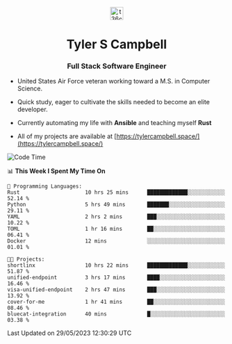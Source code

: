 <p align="center">
<a href="https://www.linkedin.com/in/t36campbell" target="blank"><img align="center" src="https://ik.imagekit.io/t36campbell/Portfolio/linkedin.png.original_m8bbGgPh6.png" alt="t36campbell" height="30" width="30" /></a>
</p>
<h1 align="center">Tyler S Campbell</h1>
<h3 align="center">Full Stack Software Engineer</h3>

* United States Air Force veteran working toward a M.S. in Computer Science.

* Quick study, eager to cultivate the skills needed to become an elite developer.

* Currently automating my life with **Ansible** and teaching myself **Rust**

* All of my projects are available at [https://tylercampbell.space/](https://tylercampbell.space/)

<!--START_SECTION:waka-->
![Code Time](http://img.shields.io/badge/Code%20Time-2%2C532%20hrs%205%20mins-blue)

📊 **This Week I Spent My Time On** 

```text
💬 Programming Languages: 
Rust                     10 hrs 25 mins      █████████████░░░░░░░░░░░░   52.14 % 
Python                   5 hrs 49 mins       ███████░░░░░░░░░░░░░░░░░░   29.11 % 
YAML                     2 hrs 2 mins        ███░░░░░░░░░░░░░░░░░░░░░░   10.22 % 
TOML                     1 hr 16 mins        ██░░░░░░░░░░░░░░░░░░░░░░░   06.41 % 
Docker                   12 mins             ░░░░░░░░░░░░░░░░░░░░░░░░░   01.01 % 

🐱‍💻 Projects: 
shortlinx                10 hrs 22 mins      █████████████░░░░░░░░░░░░   51.87 % 
unified-endpoint         3 hrs 17 mins       ████░░░░░░░░░░░░░░░░░░░░░   16.46 % 
visa-unified-endpoint    2 hrs 47 mins       ███░░░░░░░░░░░░░░░░░░░░░░   13.92 % 
cover-for-me             1 hr 41 mins        ██░░░░░░░░░░░░░░░░░░░░░░░   08.46 % 
bluecat-integration      40 mins             █░░░░░░░░░░░░░░░░░░░░░░░░   03.38 % 
```


 Last Updated on 29/05/2023 12:30:29 UTC
<!--END_SECTION:waka-->
